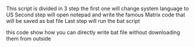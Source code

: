 This script is divided in 3 step
the first one will change system language to US
Second step will open notepad and write the famous Matrix code that will be saved as bat file
Last step will run the bat script

this code show how you can directly write bat file without downloading them from outside
